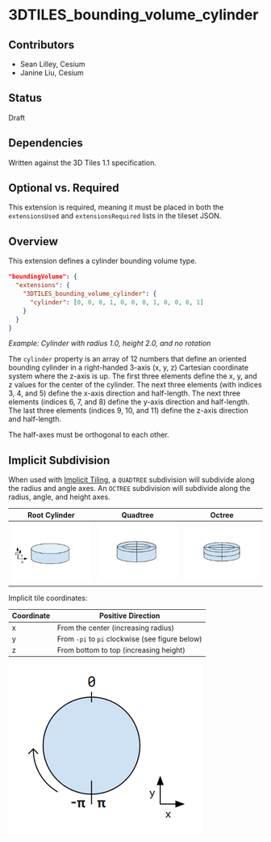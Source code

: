 # 3DTILES_bounding_volume_cylinder

## Contributors

- Sean Lilley, Cesium
- Janine Liu, Cesium

## Status

Draft

## Dependencies

Written against the 3D Tiles 1.1 specification.

## Optional vs. Required

This extension is required, meaning it must be placed in both the `extensionsUsed` and `extensionsRequired` lists in the tileset JSON.

## Overview

This extension defines a cylinder bounding volume type.

```json
"boundingVolume": {
  "extensions": {
    "3DTILES_bounding_volume_cylinder": {
      "cylinder": [0, 0, 0, 1, 0, 0, 0, 1, 0, 0, 0, 1]
    }
  }
}
```
_Example: Cylinder with radius 1.0, height 2.0, and no rotation_

The `cylinder` property is an array of 12 numbers that define an oriented bounding cylinder in a right-handed 3-axis (x, y, z) Cartesian coordinate system where the z-axis is up. The first three elements define the x, y, and z values for the center of the cylinder. The next three elements (with indices 3, 4, and 5) define the x-axis direction and half-length. The next three elements (indices 6, 7, and 8) define the y-axis direction and half-length. The last three elements (indices 9, 10, and 11) define the z-axis direction and half-length.

The half-axes must be orthogonal to each other.


## Implicit Subdivision

When used with [Implicit Tiling](../../specification/ImplicitTiling), a `QUADTREE` subdivision will subdivide along the radius and angle axes. An `OCTREE` subdivision will subdivide along the radius, angle, and height axes.

| Root Cylinder  | Quadtree | Octree |
|---|---|---|
| ![Parent Cell](figures/root.png)  | ![Quadtree Cells](figures/quadtree.png)  | ![Octree Cells](figures/octree.png)  |

Implicit tile coordinates:

Coordinate|Positive Direction
--|--
x| From the center (increasing radius)
y| From `-pi` to `pi` clockwise (see figure below)
z| From bottom to top (increasing height)

![Cylinder Coordinates](figures/cylinder-coordinates.png)
